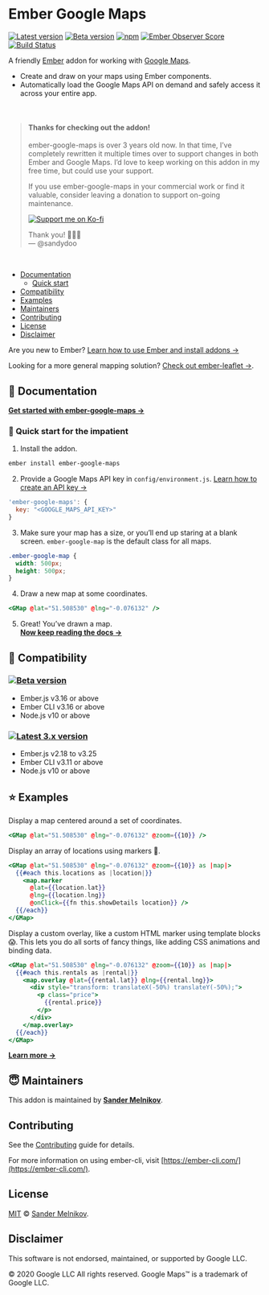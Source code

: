 # Ember Google Maps

[![Latest version][npm-version-badge]][npm-url]
[![Beta version][npm-beta-version-badge]][npm-url-beta]
[![npm][npm-downloads-badge]][npm-url]
[![Ember Observer Score][ember-observer-badge]][ember-observer-url]
[![Build Status][ci-badge]][ci-url]

A friendly [Ember][ember-url] addon for working with [Google Maps][google-maps-url].

- Create and draw on your maps using Ember components.
- Automatically load the Google Maps API on demand and safely access it across your entire app.

<br>

> #### Thanks for checking out the addon!
>
> ember-google-maps is over 3 years old now. In that time, I’ve completely rewritten it multiple times over to support changes in both Ember and Google Maps. I’d love to keep working on this addon in my free time, but could use your support.
>
> If you use ember-google-maps in your commercial work or find it valuable, consider leaving a donation to support on-going maintenance.
>
> [![Support me on Ko-fi](https://ko-fi.com/img/githubbutton_sm.svg)](https://ko-fi.com/sandydoo)
>
> Thank you! 🙌🙌🙌\
> — @sandydoo

<br>

- [Documentation](#-documentation)
  - [Quick start](#-quick-start-for-the-impatient)
- [Compatibility](#-compatibility)
- [Examples](#-examples)
- [Maintainers](#-maintainers)
- [Contributing](#contributing)
- [License](#license)
- [Disclaimer](#disclaimer)

Are you new to Ember? [Learn how to use Ember and install addons →](https://guides.emberjs.com/release/getting-started/quick-start/)

Looking for a more general mapping solution? [Check out ember-leaflet →](https://github.com/miguelcobain/ember-leaflet).

📎 Documentation
--------------------------------------------------------------------------------

**[Get started with ember-google-maps →][docs-url]**

### 💨 Quick start for the impatient

1. Install the addon.

```sh
ember install ember-google-maps
```

2. Provide a Google Maps API key in `config/environment.js`. [Learn how to create an API key →](https://developers.google.com/maps/documentation/javascript/get-api-key)

```js
'ember-google-maps': {
  key: "<GOOGLE_MAPS_API_KEY>"
}
```

3. Make sure your map has a size, or you’ll end up staring at a blank screen. `ember-google-map` is the default class for all maps.

```css
.ember-google-map {
  width: 500px;
  height: 500px;
}
```

4. Draw a new map at some coordinates.

```hbs
<GMap @lat="51.508530" @lng="-0.076132" />
```

5. Great! You’ve drawn a map.\
   **[Now keep reading the docs →][docs-url]**


🔗 Compatibility
--------------------------------------------------------------------------------

### [![Beta version][npm-beta-version-badge]][npm-url-beta]
  - Ember.js v3.16 or above
  - Ember CLI v3.16 or above
  - Node.js v10 or above

<!-- TODO: Update links when 4.0 is released -->
### [![Latest 3.x version][npm-version-badge]][npm-url]
  - Ember.js v2.18 to v3.25
  - Ember CLI v3.11 or above
  - Node.js v10 or above


⭐ Examples
--------------------------------------------------------------------------------

Display a map centered around a set of coordinates.

```handlebars
<GMap @lat="51.508530" @lng="-0.076132" @zoom={{10}} />
```

Display an array of locations using markers 📍.

```handlebars
<GMap @lat="51.508530" @lng="-0.076132" @zoom={{10}} as |map|>
  {{#each this.locations as |location|}}
    <map.marker
      @lat={{location.lat}}
      @lng={{location.lng}}
      @onClick={{fn this.showDetails location}} />
  {{/each}}
</GMap>
```

Display a custom overlay, like a custom HTML marker using template blocks 😱.
This lets you do all sorts of fancy things, like adding CSS animations and binding data.

```handlebars
<GMap @lat="51.508530" @lng="-0.076132" @zoom={{10}} as |map|>
  {{#each this.rentals as |rental|}}
    <map.overlay @lat={{rental.lat}} @lng={{rental.lng}}>
      <div style="transform: translateX(-50%) translateY(-50%);">
        <p class="price">
          {{rental.price}}
        </p>
      </div>
    </map.overlay>
  {{/each}}
</GMap>
```

**[Learn more →][docs-url]**


😇 Maintainers
--------------------------------------------------------------------------------

This addon is maintained by **[Sander Melnikov][maintainer-url]**.


Contributing
--------------------------------------------------------------------------------

See the [Contributing](CONTRIBUTING.md) guide for details.

For more information on using ember-cli, visit [https://ember-cli.com/](https://ember-cli.com/).


License
--------------------------------------------------------------------------------

[MIT][license-url] © [Sander Melnikov][maintainer-url].


Disclaimer
--------------------------------------------------------------------------------

This software is not endorsed, maintained, or supported by Google LLC.

© 2020 Google LLC All rights reserved. Google Maps™ is a trademark of Google LLC.


[npm-version-badge]: https://img.shields.io/npm/v/ember-google-maps.svg?label=latest
[npm-beta-version-badge]: https://img.shields.io/npm/v/ember-google-maps/beta.svg?label=beta
[npm-downloads-badge]: https://img.shields.io/npm/dm/ember-google-maps
[npm-url]: https://www.npmjs.org/package/ember-google-maps
[npm-url-beta]: https://www.npmjs.com/package/ember-google-maps/v/beta

[ci-badge]: https://github.com/sandydoo/ember-google-maps/actions/workflows/ci.yml/badge.svg?branch=release-3.0
[ci-url]: https://github.com/sandydoo/ember-google-maps/actions?query=workflow%3ACI

[ember-observer-badge]: https://emberobserver.com/badges/ember-google-maps.svg
[ember-observer-url]: https://emberobserver.com/addons/ember-google-maps

[ember-url]: https://emberjs.com
[google-maps-url]: https://developers.google.com/maps/documentation/javascript/overview

[docs-url]: https://ember-google-maps.sandydoo.me/docs/getting-started
[maintainer-url]: https://github.com/sandydoo
[license-url]: https://github.com/sandydoo/ember-google-maps/blob/main/LICENSE.md
